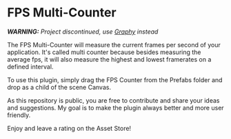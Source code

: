 FPS Multi-Counter
===

_**WARNING:** Project discontinued, use [Graphy](https://assetstore.unity.com/packages/tools/gui/graphy-ultimate-fps-counter-stats-monitor-debugger-105778) instead_

The FPS Multi-Counter will measure the current frames per second of your application. It's called multi counter because besides measuring the average fps, it will also measure the highest and lowest framerates on a defined interval.

To use this plugin, simply drag the FPS Counter from the Prefabs folder and drop as a child of the scene Canvas.

As this repository is public, you are free to contribute and share your ideas and suggestions. My goal is to make the plugin always better and more user friendly.

Enjoy and leave a rating on the Asset Store!
